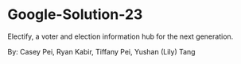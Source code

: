 # Google-Solution-23

Electify, a voter and election information hub for the next generation.

By: Casey Pei, Ryan Kabir, Tiffany Pei, Yushan (Lily) Tang
